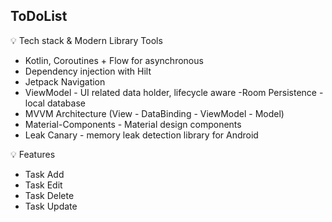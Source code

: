 ## ToDoList

💡 Tech stack & Modern Library Tools
- Kotlin, Coroutines + Flow for asynchronous
- Dependency injection with Hilt
- Jetpack Navigation
- ViewModel - UI related data holder, lifecycle aware
-Room Persistence - local database
- MVVM Architecture (View - DataBinding - ViewModel - Model)
- Material-Components - Material design components
- Leak Canary - memory leak detection library for Android

💡 Features
- Task Add
- Task Edit
- Task Delete
- Task Update
